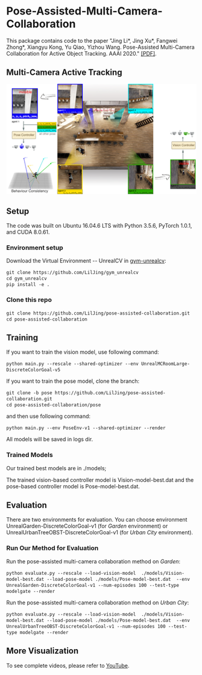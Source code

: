 # Pose-Assisted-Multi-Camera-Collaboration
This package contains code to the paper "Jing Li*, Jing Xu*, Fangwei Zhong*, Xiangyu Kong, Yu Qiao, Yizhou Wang. Pose-Assisted Multi-Camera Collaboration for Active Object Tracking. AAAI 2020." [[PDF]](https://arxiv.org/abs/2001.05161).

## Multi-Camera Active Tracking
![Task](https://github.com/LilJing/pose-assisted-collaboration/blob/master/images/task.jpg)

## Setup
The code was built on Ubuntu 16.04.6 LTS with Python 3.5.6, PyTorch 1.0.1, and CUDA 8.0.61.
### Environment setup
Download the Virtual Environment -- UnrealCV in [gym-unrealcv](https://github.com/LilJing/gym_unrealcv):
```
git clone https://github.com/LilJing/gym_unrealcv
cd gym_unrealcv
pip install -e .
```

### Clone this repo
```
git clone https://github.com/LilJing/pose-assisted-collaboration.git 
cd pose-assisted-collaboration
```

## Training
If you want to train the vision model, use following command:
```
python main.py --rescale --shared-optimizer --env UnrealMCRoomLarge-DiscreteColorGoal-v5
```
If you want to train the pose model, clone the branch:
```
git clone -b pose https://github.com/LilJing/pose-assisted-collaboration.git 
cd pose-assisted-collaboration/pose
```
and then use following command:
```
python main.py --env PoseEnv-v1 --shared-optimizer --render

```
All models will be saved in logs dir.

### Trained Models
Our trained best models are in ./models;

The trained vision-based controller model is Vision-model-best.dat and the pose-based controller model is Pose-model-best.dat.

## Evaluation

There are two environments for evaluation. You can choose environment UnrealGarden-DiscreteColorGoal-v1 (for _Garden_ environment) or UnrealUrbanTreeOBST-DiscreteColorGoal-v1 (for _Urban City_ environment).

### Run Our Method for Evaluation
Run the pose-assisted multi-camera collaboration method on _Garden_:
```
python evaluate.py --rescale --load-vision-model  ./models/Vision-model-best.dat --load-pose-model ./models/Pose-model-best.dat  --env UnrealGarden-DiscreteColorGoal-v1 --num-episodes 100 --test-type modelgate --render
```
Run the pose-assisted multi-camera collaboration method on _Urban City_:
```
python evaluate.py --rescale --load-vision-model  ./models/Vision-model-best.dat --load-pose-model ./models/Pose-model-best.dat  --env UnrealUrbanTreeOBST-DiscreteColorGoal-v1 --num-episodes 100 --test-type modelgate --render
```

## More Visualization

To see complete videos, please refer to [YouTube](https://www.youtube.com/watch?v=8Ha7HGkRv6k&feature=youtu.be).
